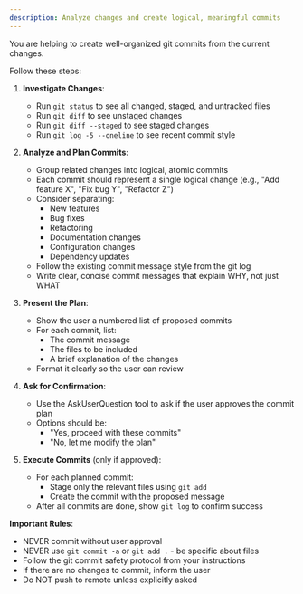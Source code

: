 ```yaml
---
description: Analyze changes and create logical, meaningful commits
---
```


You are helping to create well-organized git commits from the current changes.

Follow these steps:

1. **Investigate Changes**:
   - Run `git status` to see all changed, staged, and untracked files
   - Run `git diff` to see unstaged changes
   - Run `git diff --staged` to see staged changes
   - Run `git log -5 --oneline` to see recent commit style

2. **Analyze and Plan Commits**:
   - Group related changes into logical, atomic commits
   - Each commit should represent a single logical change (e.g., "Add feature X", "Fix bug Y", "Refactor Z")
   - Consider separating:
     - New features
     - Bug fixes
     - Refactoring
     - Documentation changes
     - Configuration changes
     - Dependency updates
   - Follow the existing commit message style from the git log
   - Write clear, concise commit messages that explain WHY, not just WHAT

3. **Present the Plan**:
   - Show the user a numbered list of proposed commits
   - For each commit, list:
     - The commit message
     - The files to be included
     - A brief explanation of the changes
   - Format it clearly so the user can review

4. **Ask for Confirmation**:
   - Use the AskUserQuestion tool to ask if the user approves the commit plan
   - Options should be:
     - "Yes, proceed with these commits"
     - "No, let me modify the plan"

5. **Execute Commits** (only if approved):
   - For each planned commit:
     - Stage only the relevant files using `git add`
     - Create the commit with the proposed message
   - After all commits are done, show `git log` to confirm success

**Important Rules**:
- NEVER commit without user approval
- NEVER use `git commit -a` or `git add .` - be specific about files
- Follow the git commit safety protocol from your instructions
- If there are no changes to commit, inform the user
- Do NOT push to remote unless explicitly asked
